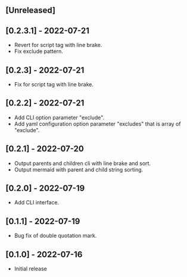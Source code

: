 ## [Unreleased]

## [0.2.3.1] - 2022-07-21

- Revert for script tag with line brake.
- Fix exclude pattern.

## [0.2.3] - 2022-07-21

- Fix for script tag with line brake.

## [0.2.2] - 2022-07-21

- Add CLI option parameter "exclude".
- Add yaml configuration option parameter "excludes" that is array of "exclude".

## [0.2.1] - 2022-07-20

- Output parents and children cli with line brake and sort.
- Output mermaid with parent and child string sorting.

## [0.2.0] - 2022-07-19

- Add CLI interface.

## [0.1.1] - 2022-07-19

- Bug fix of double quotation mark.

## [0.1.0] - 2022-07-16

- Initial release

